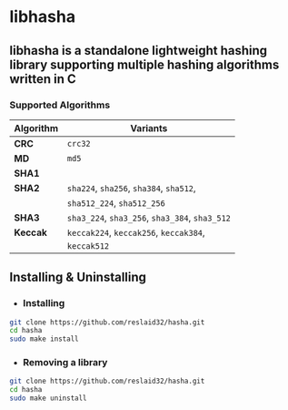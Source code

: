 # libhasha

## **libhasha is a standalone lightweight hashing library supporting multiple hashing algorithms written in C**

### Supported Algorithms

| **Algorithm** | **Variants**                                  |
|---------------|-----------------------------------------------|
| **CRC**       | `crc32`                                       |
| **MD**        | `md5`                                         |
| **SHA1**      |                                               |
| **SHA2**      | `sha224`, `sha256`, `sha384`, `sha512`,       |
|               | `sha512_224`, `sha512_256`                    |
| **SHA3**      | `sha3_224`, `sha3_256`, `sha3_384`, `sha3_512`|
| **Keccak**    | `keccak224`, `keccak256`, `keccak384`,        |
|               | `keccak512`                                   |

## Installing & Uninstalling
   - ### **Installing**
   ```bash
   git clone https://github.com/reslaid32/hasha.git
   cd hasha
   sudo make install
   ```

   - ### **Removing a library**
   ```bash
   git clone https://github.com/reslaid32/hasha.git
   cd hasha
   sudo make uninstall
   ```

